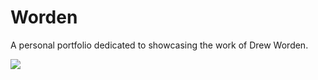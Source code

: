 # Worden

A personal portfolio dedicated to showcasing the work of Drew Worden.

![](https://img.shields.io/badge/CREATED%20BY-DREW%20WORDEN-lightgrey)